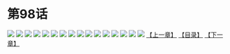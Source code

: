 # 第98话
![](https://s1.baozimh.com/scomic/yuekanshaonuyeqijun-chunquan/0/102-9z12/1.jpg)
![](https://s1.baozimh.com/scomic/yuekanshaonuyeqijun-chunquan/0/102-9z12/2.jpg)
![](https://s1.baozimh.com/scomic/yuekanshaonuyeqijun-chunquan/0/102-9z12/3.jpg)
![](https://s1.baozimh.com/scomic/yuekanshaonuyeqijun-chunquan/0/102-9z12/4.jpg)
![](https://s1.baozimh.com/scomic/yuekanshaonuyeqijun-chunquan/0/102-9z12/5.jpg)
![](https://s1.baozimh.com/scomic/yuekanshaonuyeqijun-chunquan/0/102-9z12/6.jpg)
![](https://s1.baozimh.com/scomic/yuekanshaonuyeqijun-chunquan/0/102-9z12/7.jpg)
![](https://s1.baozimh.com/scomic/yuekanshaonuyeqijun-chunquan/0/102-9z12/8.jpg)
![](https://s1.baozimh.com/scomic/yuekanshaonuyeqijun-chunquan/0/102-9z12/9.jpg)
![](https://s1.baozimh.com/scomic/yuekanshaonuyeqijun-chunquan/0/102-9z12/10.jpg)
![](https://s1.baozimh.com/scomic/yuekanshaonuyeqijun-chunquan/0/102-9z12/11.jpg)
![](https://s1.baozimh.com/scomic/yuekanshaonuyeqijun-chunquan/0/102-9z12/12.jpg)
![](https://s1.baozimh.com/scomic/yuekanshaonuyeqijun-chunquan/0/102-9z12/13.jpg)
![](https://s1.baozimh.com/scomic/yuekanshaonuyeqijun-chunquan/0/102-9z12/14.jpg)
![](https://s1.baozimh.com/scomic/yuekanshaonuyeqijun-chunquan/0/102-9z12/15.jpg)
![](https://s1.baozimh.com/scomic/yuekanshaonuyeqijun-chunquan/0/102-9z12/16.jpg)
[【上一章】](./97.md)
[【目录】](./README.md)
[【下一章】](./99.md)
